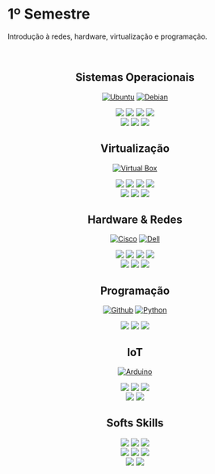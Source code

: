# 1º Semestre
Introdução à redes, hardware, virtualização e programação.

<br>

<center>

## Sistemas Operacionais

[![Ubuntu](https://www.vectorlogo.zone/logos/ubuntu/ubuntu-icon.svg?link=https://google.com)](https://google.com)
[![Debian](https://www.vectorlogo.zone/logos/debian/debian-icon.svg?link=https://google.com)](https://google.com)

![](https://img.shields.io/badge/Instala%C3%A7%C3%A3o-E06661?logoColor=white&style=for-the-badge)
![](https://img.shields.io/badge/Configuração-E06661?logoColor=white&style=for-the-badge)
![](https://img.shields.io/badge/RAID-E06661?logoColor=white&style=for-the-badge)
![](https://img.shields.io/badge/Conectividade-E06661?logoColor=white&style=for-the-badge)
<br>
![](https://img.shields.io/badge/Domínios-CA0100?logoColor=white&style=for-the-badge)
![](https://img.shields.io/badge/Compartilhamento-CA0100?logoColor=white&style=for-the-badge)
![](https://img.shields.io/badge/Backup-CA0100?logoColor=white&style=for-the-badge)

</center>

<center>

## Virtualização

[![Virtual Box](https://www.vectorlogo.zone/logos/virtualbox/virtualbox-icon.svg?link=https://google.com)](https://google.com)

![](https://img.shields.io/badge/Instala%C3%A7%C3%A3o-E06661?logoColor=white&style=for-the-badge)
![](https://img.shields.io/badge/Configuração-E06661?logoColor=white&style=for-the-badge)
![](https://img.shields.io/badge/RAID-E06661?logoColor=white&style=for-the-badge)
![](https://img.shields.io/badge/Conectividade-E06661?logoColor=white&style=for-the-badge)
<br>
![](https://img.shields.io/badge/Domínios-CA0100?logoColor=white&style=for-the-badge)
![](https://img.shields.io/badge/Compartilhamento-CA0100?logoColor=white&style=for-the-badge)
![](https://img.shields.io/badge/Backup-CA0100?logoColor=white&style=for-the-badge)

</center>

<center>

## Hardware & Redes

[![Cisco](https://www.vectorlogo.zone/logos/cisco/cisco-ar21.svg?link=https://google.com)](https://google.com)
[![Dell](https://www.vectorlogo.zone/logos/dell/dell-icon.svg?link=https://google.com)](https://google.com)

![](https://img.shields.io/badge/Switching-6BA1EB?logoColor=black&style=for-the-badge)
![](https://img.shields.io/badge/WiFi-6BA1EB?logoColor=black&style=for-the-badge)
![](https://img.shields.io/badge/Infraestrutura-6BA1EB?logoColor=black&style=for-the-badge)
![](https://img.shields.io/badge/Cabeamento-6BA1EB?logoColor=black&style=for-the-badge)
<br>
![](https://img.shields.io/badge/Topologias-4671BC?logoColor=white&style=for-the-badge)
![](https://img.shields.io/badge/Modelos_OSI_&_TCP/IP-4671BC?logoColor=white&style=for-the-badge)
![](https://img.shields.io/badge/Server_físico-4671BC?logoColor=white&style=for-the-badge)

</center>

<center>

## Programação

[![Github](https://www.vectorlogo.zone/logos/github/github-tile.svg?link=https://google.com=150x150)](https://google.com)
[![Python](https://www.vectorlogo.zone/logos/python/python-icon.svg?link=https://google.com)](https://google.com)

![](https://img.shields.io/badge/Lógica_de_Programação-F3D485?logoColor=black&style=for-the-badge)
![](https://img.shields.io/badge/Funções-F3D485?logoColor=black&style=for-the-badge)
![](https://img.shields.io/badge/GitHub-F3D485?logoColor=black&style=for-the-badge)

</center>

<center>

## IoT

[![Arduino](https://www.vectorlogo.zone/logos/arduino/arduino-official.svg?link=https://google.com)](https://google.com)

![](https://img.shields.io/badge/Fundamentos-79A2AE?logoColor=black&style=for-the-badge)
![](https://img.shields.io/badge/Configuração-79A2AE?logoColor=black&style=for-the-badge)
![](https://img.shields.io/badge/Programação-79A2AE?logoColor=black&style=for-the-badge)
<br>
![](https://img.shields.io/badge/Bibliotecas-45818E?logoColor=white&style=for-the-badge)
![](https://img.shields.io/badge/Projetos_práticos-45818E?logoColor=white&style=for-the-badge)

</center>

<center>

## Softs Skills


![](https://img.shields.io/badge/Trabalho_em_equipe-C07A9E?logoColor=black&style=for-the-badge)
![](https://img.shields.io/badge/Técnicas_de_Apresentação-C07A9E?logoColor=black&style=for-the-badge)
![](https://img.shields.io/badge/Programação-C07A9E?logoColor=black&style=for-the-badge)
<br>
![](https://img.shields.io/badge/Email-A54E79?logoColor=white&style=for-the-badge)
![](https://img.shields.io/badge/LinkedIn-A54E79?logoColor=white&style=for-the-badge)
![](https://img.shields.io/badge/Currículo_profissional-A54E79?logoColor=white&style=for-the-badge)
<br>
![](https://img.shields.io/badge/Relatório_técnico-C17BA0?logoColor=black&style=for-the-badge)
![](https://img.shields.io/badge/Documentação-C17BA0?logoColor=black&style=for-the-badge)

</center>
